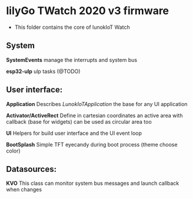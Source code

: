 # lilyGo TWatch 2020 v3 firmware

* This folder contains the core of lunokIoT Watch

## System

**SystemEvents** manage the interrupts and system bus

**esp32-ulp** ulp tasks (@TODO)

## User interface:

**Application** Describes *LunokIoTApplication* the base for any UI application

**Activator/ActiveRect** Define in cartesian coordinates an active area with callback (base for widgets) can be used as circular area too

**UI** Helpers for build user interface and the UI event loop

**BootSplash** Simple TFT eyecandy during boot process (theme choose color)

## Datasources:

**KVO** This class can monitor system bus messages and launch callback when changes
